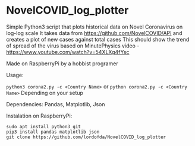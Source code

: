 # NovelCOVID_log_plotter
Simple Python3 script that plots historical data on Novel Coronavirus on log-log scale
It takes data from https://github.com/NovelCOVID/API and creates a plot of new cases against total cases
This should show the trend of spread of the virus based on MinutePhysics video - https://www.youtube.com/watch?v=54XLXg4fYsc

Made on RaspberryPi by a hobbist programer

Usage:

`python3 corona2.py -c <Country Name>`
or
`python corona2.py -c <Country Name>`
Depending on your setup

Dependencies:
Pandas, Matplotlib, Json

Instalation on RaspberryPi:
```
sudo apt install python3 git
pip3 install pandas matplotlib json
git clone https://github.com/lordofda/NovelCOVID_log_plotter
```
